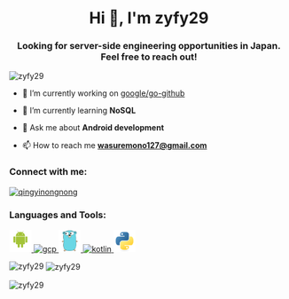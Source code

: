 <h1 align="center">Hi 👋, I'm zyfy29</h1>
<h3 align="center">Looking for server-side engineering opportunities in Japan. Feel free to reach out!</h3>

<p align="left"> <img src="https://komarev.com/ghpvc/?username=zyfy29&label=Profile%20views&color=0e75b6&style=flat" alt="zyfy29" /> </p>

- 🔭 I’m currently working on [google/go-github](https://github.com/google/go-github)

- 🌱 I’m currently learning **NoSQL**

- 💬 Ask me about **Android development**

- 📫 How to reach me **wasuremono127@gmail.com**

<h3 align="left">Connect with me:</h3>
<p align="left">
<a href="https://www.leetcode.com/qingyinongnong" target="blank"><img align="center" src="https://raw.githubusercontent.com/rahuldkjain/github-profile-readme-generator/master/src/images/icons/Social/leet-code.svg" alt="qingyinongnong" height="30" width="40" /></a>
</p>

<h3 align="left">Languages and Tools:</h3>
<p align="left"> <a href="https://developer.android.com" target="_blank" rel="noreferrer"> <img src="https://raw.githubusercontent.com/devicons/devicon/master/icons/android/android-original-wordmark.svg" alt="android" width="40" height="40"/> </a> <a href="https://cloud.google.com" target="_blank" rel="noreferrer"> <img src="https://www.vectorlogo.zone/logos/google_cloud/google_cloud-icon.svg" alt="gcp" width="40" height="40"/> </a> <a href="https://golang.org" target="_blank" rel="noreferrer"> <img src="https://raw.githubusercontent.com/devicons/devicon/master/icons/go/go-original.svg" alt="go" width="40" height="40"/> </a> <a href="https://kotlinlang.org" target="_blank" rel="noreferrer"> <img src="https://www.vectorlogo.zone/logos/kotlinlang/kotlinlang-icon.svg" alt="kotlin" width="40" height="40"/> </a> <a href="https://www.python.org" target="_blank" rel="noreferrer"> <img src="https://raw.githubusercontent.com/devicons/devicon/master/icons/python/python-original.svg" alt="python" width="40" height="40"/> </a> </p>

<p><img align="left" src="https://github-readme-stats.vercel.app/api/top-langs?username=zyfy29&show_icons=true&theme=tokyonight&locale=en&layout=compact" alt="zyfy29" /></p>

<p>&nbsp;<img align="center" src="https://github-readme-stats.vercel.app/api?username=zyfy29&show_icons=true&theme=tokyonight&locale=en" alt="zyfy29" /></p>

<p><img align="center" src="https://github-readme-streak-stats.herokuapp.com/?user=zyfy29&theme=dark" alt="zyfy29" /></p>

